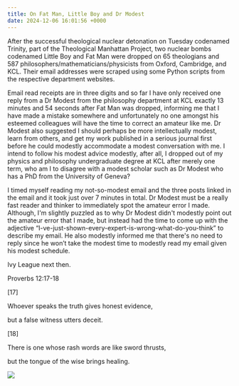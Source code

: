 ```yaml
---
title: On Fat Man, Little Boy and Dr Modest
date: 2024-12-06 16:01:56 +0000
---
```


After the successful theological nuclear detonation on Tuesday codenamed Trinity, part of the Theological Manhattan Project, two nuclear bombs codenamed Little Boy and Fat Man were dropped on 65 theologians and 587 philosophers/mathematicians/physicists from Oxford, Cambridge, and KCL. Their email addresses were scraped using some Python scripts from the respective department websites.

Email read receipts are in three digits and so far I have only received one reply from a Dr Modest from the philosophy department at KCL exactly 13 minutes and 54 seconds after Fat Man was dropped, informing me that I have made a mistake somewhere and unfortunately no one amongst his esteemed colleagues will have the time to correct an amateur like me. Dr Modest also suggested I should perhaps be more intellectually modest, learn from others, and get my work published in a serious journal first before he could modestly accommodate a modest conversation with me. I intend to follow his modest advice modestly, after all, I dropped out of my physics and philosophy undergraduate degree at KCL after merely one term, who am I to disagree with a modest scholar such as Dr Modest who has a PhD from the University of Geneva?

I timed myself reading my not-so-modest email and the three posts linked in the email and it took just over 7 minutes in total. Dr Modest must be a really fast reader and thinker to immediately spot the amateur error I made. Although, I'm slightly puzzled as to why Dr Modest didn't modestly point out the amateur error that I made, but instead had the time to come up with the adjective “I-ve-just-shown-every-expert-is-wrong-what-do-you-think” to describe my email. He also modestly informed me that there's no need to reply since he won’t take the modest time to modestly read my email given his modest schedule.

Ivy League next then.

Proverbs 12:17-18

[17] 

Whoever speaks the truth gives honest evidence,

but a false witness utters deceit. 

[18] 

There is one whose rash words are like sword thrusts,

but the tongue of the wise brings healing.

![](/5c72a5a2e75ed23ee4d2d7ac5c68b6bb.jpeg)